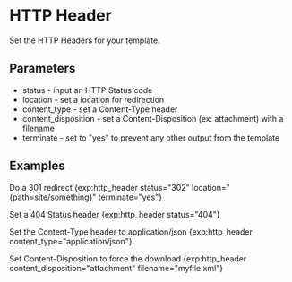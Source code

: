 # HTTP Header #

Set the HTTP Headers for your template.

## Parameters

* status - input an HTTP Status code
* location - set a location for redirection
* content_type - set a Content-Type header
* content_disposition - set a Content-Disposition (ex: attachment) with a filename
* terminate - set to "yes" to prevent any other output from the template

## Examples

Do a 301 redirect
	{exp:http_header status="302" location="{path=site/something}" terminate="yes"}

Set a 404 Status header
	{exp:http_header status="404"}

Set the Content-Type header to application/json
	{exp:http_header content_type="application/json"}

Set Content-Disposition to force the download
	{exp:http_header content_disposition="attachment" filename="myfile.xml"}
